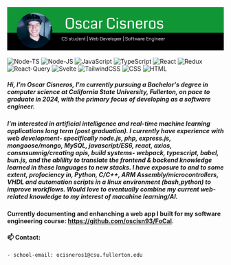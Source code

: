 <img src="/long_banner.png" alt="banner" />

<p>
    <img alt="Node-TS" src="https://img.shields.io/badge/Node.ts-3178C6?logo=ts-node&logoColor=green&style=for-the-badge" />
    <img alt="Node-JS" src="https://img.shields.io/badge/Node.js-000000?logo=node.js&logoColor=green&style=for-the-badge" />
    <img alt="JavaScript" src="https://img.shields.io/badge/Javascript-FFFFFF?logo=javascript&logoColor=yellow&style=for-the-badge" />
    <img alt="TypeScript" src="https://img.shields.io/badge/Typescript-3178C6?logo=typescript&logoColor=white&style=for-the-badge" />
    <img alt="React" src="https://img.shields.io/badge/React-61DAFB?logo=react&logoColor=white&style=for-the-badge" />
    <img alt="Redux" src="https://img.shields.io/badge/Redux Toolkit-764ABC?logo=redux&logoColor=black&style=for-the-badge" />
    <img alt="React-Query" src="https://img.shields.io/badge/React Query-FF4154?logo=reactquery&logoColor=white&style=for-the-badge" />
    <img alt="Svelte" src="https://img.shields.io/badge/Svelte-FF3E00?logo=svelte&logoColor=black&style=for-the-badge" />
    <img alt="TailwindCSS" src="https://img.shields.io/badge/tailwind-06B6D4?logo=tailwindcss&logoColor=white&style=for-the-badge" />
    <img alt="CSS" src="https://img.shields.io/badge/CSS-1572B6?logo=css3&logoColor=white&style=for-the-badge" />
    <img alt="HTML" src="https://img.shields.io/badge/HTML-E34F26?logo=html5&logoColor=white&style=for-the-badge" />
</p>
    
##### Hi, I’m Oscar Cisneros, I'm currently pursuing a Bachelor's degree in computer science at California State University, Fullerton, on pace to graduate in 2024, with the primary focus of developing as a software engineer.
##### I’m interested in artificial intelligence and real-time machine learning applications long term (post graduation). I currently have experience with web development- specifically node.js, php, express.js, mongoose/mongo, MySQL, javascript/ES6, react, axios, consnsumnig/creating apis, build systems- webpack, typescript, babel, bun.js, and the ablility to translate the frontend & backend knowledge learned in these languages to new stacks. I have exposure to and to some extent, profociency in, Python, C/C++, ARM Assembly/microcontrollers, VHDL and automation scripts in a linux environment (bash,python) to improve  workflows. Would love to eventually combine my current web-related knowledge to my interest of macahine learning/AI.
#### Currently documenting and enhanching a web app I built for my software engineering course: https://github.com/oscisn93/FoCal.
#### 📫 Contact:
    - school-email: ocisneros1@csu.fullerton.edu
